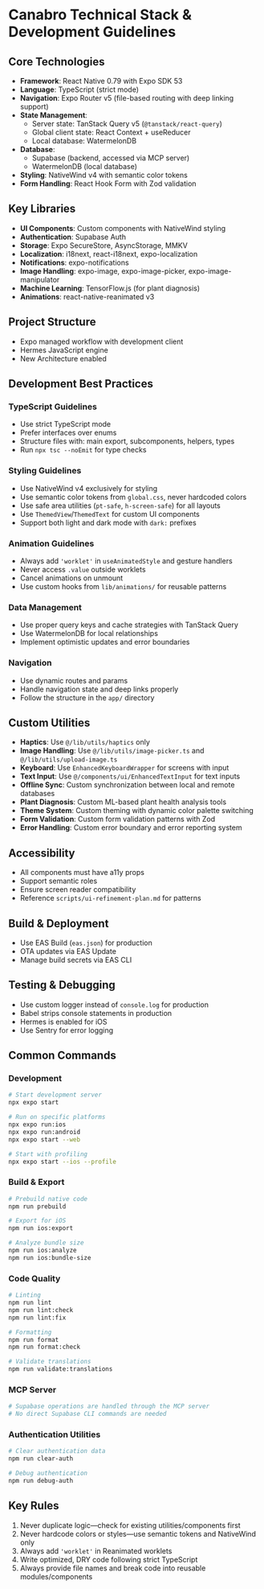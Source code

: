 # Canabro Technical Stack & Development Guidelines

## Core Technologies
- **Framework**: React Native 0.79 with Expo SDK 53
- **Language**: TypeScript (strict mode)
- **Navigation**: Expo Router v5 (file-based routing with deep linking support)
- **State Management**: 
  - Server state: TanStack Query v5 (`@tanstack/react-query`)
  - Global client state: React Context + useReducer
  - Local database: WatermelonDB
- **Database**: 
  - Supabase (backend, accessed via MCP server)
  - WatermelonDB (local database)
- **Styling**: NativeWind v4 with semantic color tokens
- **Form Handling**: React Hook Form with Zod validation

## Key Libraries
- **UI Components**: Custom components with NativeWind styling
- **Authentication**: Supabase Auth
- **Storage**: Expo SecureStore, AsyncStorage, MMKV
- **Localization**: i18next, react-i18next, expo-localization
- **Notifications**: expo-notifications
- **Image Handling**: expo-image, expo-image-picker, expo-image-manipulator
- **Machine Learning**: TensorFlow.js (for plant diagnosis)
- **Animations**: react-native-reanimated v3

## Project Structure
- Expo managed workflow with development client
- Hermes JavaScript engine
- New Architecture enabled

## Development Best Practices

### TypeScript Guidelines
- Use strict TypeScript mode
- Prefer interfaces over enums
- Structure files with: main export, subcomponents, helpers, types
- Run `npx tsc --noEmit` for type checks

### Styling Guidelines
- Use NativeWind v4 exclusively for styling
- Use semantic color tokens from `global.css`, never hardcoded colors
- Use safe area utilities (`pt-safe`, `h-screen-safe`) for all layouts
- Use `ThemedView`/`ThemedText` for custom UI components
- Support both light and dark mode with `dark:` prefixes

### Animation Guidelines
- Always add `'worklet'` in `useAnimatedStyle` and gesture handlers
- Never access `.value` outside worklets
- Cancel animations on unmount
- Use custom hooks from `lib/animations/` for reusable patterns

### Data Management
- Use proper query keys and cache strategies with TanStack Query
- Use WatermelonDB for local relationships
- Implement optimistic updates and error boundaries

### Navigation
- Use dynamic routes and params
- Handle navigation state and deep links properly
- Follow the structure in the `app/` directory

## Custom Utilities
- **Haptics**: Use `@/lib/utils/haptics` only
- **Image Handling**: Use `@/lib/utils/image-picker.ts` and `@/lib/utils/upload-image.ts`
- **Keyboard**: Use `EnhancedKeyboardWrapper` for screens with input
- **Text Input**: Use `@/components/ui/EnhancedTextInput` for text inputs
- **Offline Sync**: Custom synchronization between local and remote databases
- **Plant Diagnosis**: Custom ML-based plant health analysis tools
- **Theme System**: Custom theming with dynamic color palette switching
- **Form Validation**: Custom form validation patterns with Zod
- **Error Handling**: Custom error boundary and error reporting system

## Accessibility
- All components must have a11y props
- Support semantic roles
- Ensure screen reader compatibility
- Reference `scripts/ui-refinement-plan.md` for patterns

## Build & Deployment
- Use EAS Build (`eas.json`) for production
- OTA updates via EAS Update
- Manage build secrets via EAS CLI

## Testing & Debugging
- Use custom logger instead of `console.log` for production
- Babel strips console statements in production
- Hermes is enabled for iOS
- Use Sentry for error logging

## Common Commands

### Development
```bash
# Start development server
npx expo start

# Run on specific platforms
npx expo run:ios
npx expo run:android
npx expo start --web

# Start with profiling
npx expo start --ios --profile
```

### Build & Export
```bash
# Prebuild native code
npm run prebuild

# Export for iOS
npm run ios:export

# Analyze bundle size
npm run ios:analyze
npm run ios:bundle-size
```

### Code Quality
```bash
# Linting
npm run lint
npm run lint:check
npm run lint:fix

# Formatting
npm run format
npm run format:check

# Validate translations
npm run validate:translations
```

### MCP Server
```bash
# Supabase operations are handled through the MCP server
# No direct Supabase CLI commands are needed
```

### Authentication Utilities
```bash
# Clear authentication data
npm run clear-auth

# Debug authentication
npm run debug-auth
```

## Key Rules
1. Never duplicate logic—check for existing utilities/components first
2. Never hardcode colors or styles—use semantic tokens and NativeWind only
3. Always add `'worklet'` in Reanimated worklets
4. Write optimized, DRY code following strict TypeScript
5. Always provide file names and break code into reusable modules/components